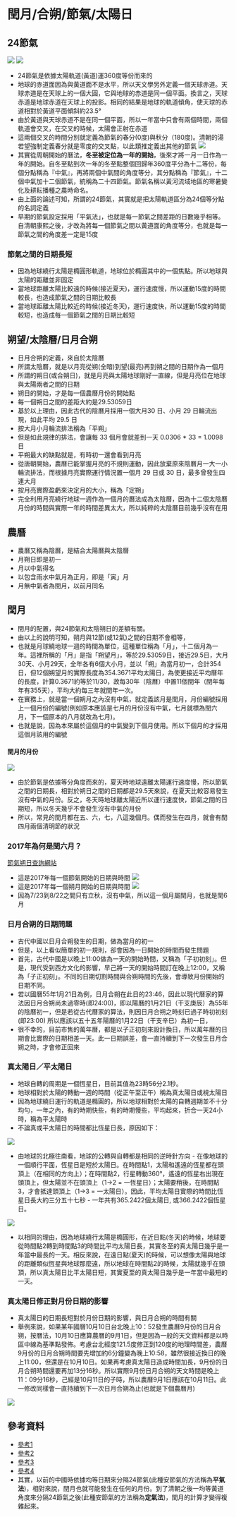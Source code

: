 # 閏月/合朔/節氣/太陽日

## 24節氣
![](2017-07-26-12-40-24.png)
![](2017-07-26-12-46-35.png)
- 24節氣是依據太陽軌道(黃道)運360度等份而來的
- 地球的赤道面因為與黃道面不是水平，所以天文學另外定義一個天球赤道。天球赤道是在天球上的一個大圓，它與地球的赤道是同一個平面。換言之，天球赤道是地球赤道在天球上的投影。相同的結果是地球的軌道傾角，使天球的赤道相對於黃道平面傾斜約23.5°
- 由於黃道與天球赤道不是在同一個平面，所以一年當中只會有兩個時間，兩個軌道會交叉，在交叉的時候，太陽會正射在赤道
- 這兩個交叉的時間分別就定義為節氣的春分(0度)與秋分（180度)。清朝的湯若望強制定義春分就是零度的交叉點，以此類推定義出其他的節氣
![](2017-07-26-12-49-17.png)
- 其實從周朝開始的曆法，**冬至被定位為一年的開始**，後來才將一月一日作為一年的開始。自冬至點到次一年的冬至點整個回歸年360度平分為十二等份，每個分點稱為『中氣』，再將兩個中氣間的角度等分，其分點稱為『節氣』，十二個中氣加十二個節氣，統稱為二十四節氣。節氣名稱以黃河流域地區的寒暑變化及耕耘播種之農時命名。
- 由上面的論述可知，所謂的24節氣，其實就是把太陽軌道區分為24個等分點的名詞定義
- 早期的節氣設定採用「平氣法」，也就是每一節氣之間差距的日數幾乎相等。自清朝康熙之後，才改為將每一個節氣之間以黃道面的角度等分，也就是每一節氣之間的角度差一定是15度

### 節氣之間的日期長短
- 因為地球繞行太陽是橢圓形軌道，地球位於橢圓其中的一個焦點。所以地球與太陽的距離並非固定
- 當地球距離太陽比較遠的時候(接近夏天)，運行速度慢，所以運動15度的時間較長，也造成節氣之間的日期比較長
- 當地球距離太陽比較近的時候(接近冬天)，運行速度快，所以運動15度的時間較短，也造成每一個節氣之間的日期比較短

## 朔望/太陰曆/日月合朔
- 日月合朔的定義，來自於太陰曆
- 所謂太陰曆，就是以月亮從朔(全暗)到望(最亮)再到朔之間的日期作為一個月
- 所謂的朔日(或合朔日)，就是月亮與太陽地球剛好一直線，但是月亮位在地球與太陽兩者之間的日期
- 朔日的開始，才是每一個農曆月份的開始點
- 每一個朔日之間的差距大約是29.53059日
- 基於以上理由，因此古代的陰曆月採用一個大月30 日、小月 29 日輪流出現，如此平均 29.5 日
- 按大月小月輪流排法稱為「平朔」
- 但是如此規律的排法，會讓每 33 個月會就差到一天 0.0306 * 33 = 1.0098 日
- 平朔最大的缺點就是，有時初一還會看到月亮
- 從唐朝開始，農曆已能掌握月亮的不規則運動，因此放棄原來陰曆月一大一小輪流排法，而根據月亮實際運行情況置一個月 29 日或 30 日，最多曾發生四連大月
- 按月亮實際盈虧來決定月的大小，稱為「定朔」
- 完全利用月亮繞行地球一週作為一個月的曆法成為太陰曆，因為十二個太陰曆月份的時間與實際一年的時間差異太大，所以純粹的太陰曆目前幾乎沒有在用

## 農曆
- 農曆又稱為陰曆，是結合太陽曆與太陰曆
- 月朔日即是初一
- 月以中氣得名
- 以包含雨水中氣月為正月，即是「寅」月
- 月無中氣者為閏月，以前月同名

## 閏月

- 閏月的配置，與24節氣和太陰朔日的差額有關。
- 由以上的說明可知，朔月與12節(或12氣)之間的日期不會相等，
- 也就是月球繞地球一週的時間為單位，這種單位稱為「月」，十二個月為一年。這裡所稱的「月」是指「朔望月」，等於29.53059日，接近29.5日，大月30天、小月29天，全年各有6個大小月，並以「朔」為當月初一，合計354日，但12個朔望月的實際長度為354.3671平均太陽日，為使更接近平均曆年的長度，計算0.3671約等於11/30，故每30年（陰曆）中置11個閏年（閏年每年有355天），平均大約每三年就閏年一次。
- 在實務上，就是當一個朔月之內沒有中氣，就定義該月是閏月，月份編號採用上一個月份的編號(例如原本應該是七月的月份沒有中氣，七月就標為閏六月，下一個原本的八月就改為七月)。
- 也就是說，因為本來屬於這個月的中氣變到下個月使用。所以下個月的才採用這個月該用的編號

#### 閏月的月份
![](2017-07-27-06-38-38.png)
- 由於節氣是依據等分角度而來的，夏天時地球遠離太陽運行速度慢，所以節氣之間的日期長，相對於朔日之間的日期都是29.5天來說，在夏天比較容易發生沒有中氣的月份。反之，冬天時地球離太陽近所以運行速度快，節氣之間的日期短，所以冬天幾乎不會發生沒有中氣的月份
- 所以，常見的閏月都在五、六，七，八這幾個月。偶而發生在四月，就會有閏四月兩個清明節的狀況


### 2017年為何是閏六月？
[節氣朔日查詢網站](http://destiny.to/app/calendar/LunarPhase)

- 這是2017年每一個節氣開始的日期與時間
![](2017-07-26-13-14-59.png)
- 這是2017年每一個朔月開始的日期與時間
![](2017-07-26-13-16-56.png)
- 因為7/23到8/22之間只有立秋，沒有中氣，所以這一個月屬閏月，也就是閏6月


### 日月合朔的日期問題
- 古代中國以日月合朔發生的日期，做為當月的初一
- 但是，以上看似簡單的初一規則，卻會因為一日開始的時間而發生問題
- 首先，古代中國是以晚上11:00做為一天的開始時間，又稱為「子初初刻」。但是，現代受到西方文化的影響，早己將一天的開始時間訂在晚上12:00，又稱為「子正初刻」。不同的日期切割時間與合朔時間的先後，會導致月份開始的日期不同。
- 若以國曆55年1月21日為例，日月合朔在此日的23:46，因此以現代曆家的算法因日月合朔尚未過零時(即24:00)，即以陽曆的1月21日（干支庚辰）為55年的陰曆初一，但是若從古代曆家的算法，則因日月合朔之時刻已過子時初初刻 (即23:00) 所以應該以五十五年陽曆的1月22日（干支辛巳）為初一日，
- 很不幸的，目前市售的萬年曆，都是以子正初刻來設計換日，所以萬年曆的日期會比實際的日期相差一天。此一日期誤差，會一直持續到下一次發生日月合朔之時，才會修正回來



### 真太陽日／平太陽日
- 地球自轉的周期是一個恆星日，目前其值為23時56分2.1秒。
- 地球相對於太陽的轉動一週的時間（從正午至正午）稱為真太陽日或視太陽日
- 因為地球繞日運行的軌道是橢圓的，所以地球相對於太陽的自轉週期並不十分均勻，一年之內，有的時期快些，有的時期慢些，平均起來，折合一天24小時，稱為平太陽時
- 不論真或平太陽日的時間都比恆星日長，原因如下：
 
![](2017-08-01-14-39-56.png)

   - 由地球的北極往南看，地球的公轉與自轉都是相同的逆時針方向
    - 在像地球的一個順行平面，恆星日是短於太陽日。在時間點1，太陽和遙遠的恆星都在頭頂上（在相同的方向上）；在時間點2，行星轉動360°，遙遠的恆星右出現在頭頂上，但太陽並不在頭頂上（1→2 = 一恆星日）；太陽要稍後，在時間點3，才會抵達頭頂上（1→3 = 一太陽日）。因此，平均太陽日實際的時間比恆星日長大約三分五十七秒
    - 一年共有365.2422個太陽日, 或366.2422個恆星日。
    
![](2017-08-01-14-59-39.png)

- 以相同的理由，因為地球繞行太陽是橢圓形，在近日點(冬天)的時候，地球要從時間點2轉到時間點3的時間比平均太陽日長，其實冬至的真太陽日幾乎是一年當中最長的一天。相反來說，在遠日點(夏天)的時候，可以想像太陽與地球的距離類似恆星與地球那麼遠，所以地球在時間點2的時候，太陽就幾乎在頭頂，所以真太陽日比平太陽日短，其實夏至的真太陽日幾乎是一年當中最短的一天。

### 真太陽日修正對月份日期的影響
- 真太陽日的日期長短對於月份日期的影響，與日月合朔的時間有關
- 舉例來說，如果某年國曆10月10日台北晚上10：52發生農曆9月份的日月合朔，按曆法，10月10日應算農曆的9月1日，但是因為一般的天文資料都是以時區中線為基準點發佈。考慮台北經度121.5度修正到120度的地理時間差，農曆9月份的日月合朔時間要先增加約6分鐘變為晚上10:58，雖然很接近換日的晚上11:00，但還是在10月10日。如果再考慮真太陽日造成時間加長，9月份的日月合朔時間還要再加13分16秒。所以實際9月份日月合朔的天文時間是晚上11：09分16秒，己經是10月11日的子時，所以農曆9月1日應該在10月11日。此一修改同樣會一直持續到下一次日月合朔為止(也就是下個農曆月)


![](2017-08-01-15-19-33.png)



## 參考資料
- [參考1](https://tambingblog.wordpress.com/2012/10/01/%E6%96%97%E6%95%B8%E9%96%8F%E6%9C%88%E8%B5%B7%E7%9B%A4%E6%8E%A2%E7%A9%B6/)
- [參考2](http://blog.sina.com.tw/abraham/article.php?entryid=573154)
- [參考3](https://www.duosuccess.com/tcm/004a05061109o.htm)
- [參考4](https://zh.wikipedia.org/wiki/%E5%9C%B0%E7%90%83%E8%87%AA%E8%BD%AC#.E6.81.92.E6.98.9F.E6.97.A5.E8.88.87.E5.A4.AA.E9.99.BD.E6.97.A5)
- 其實，以前的中國時依據均等日期來分隔24節氣(此種安節氣的方法稱為**平氣法**)，相對來說，閏月也就可能發生在任何的月份。到了清朝之後一均等黃道角度來分隔24節氣之後(此種安節氣的方法稱為**定氣法**)，閏月的計算才變得複雜起來。




